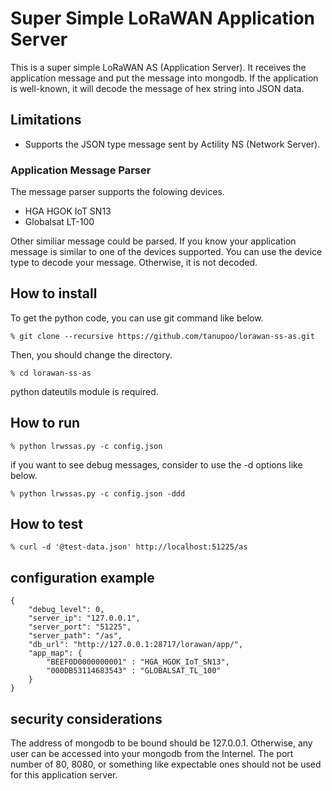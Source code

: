 Super Simple LoRaWAN Application Server
=======================================

This is a super simple LoRaWAN AS (Application Server).
It receives the application message and put the message into mongodb.
If the application is well-known, it will decode the message of hex string
into JSON data.

## Limitations

- Supports the JSON type message sent by Actility NS (Network Server).

### Application Message Parser

The message parser supports the folowing devices.

- HGA HGOK IoT SN13
- Globalsat LT-100

Other similiar message could be parsed.
If you know your application message is similar to one of the devices supported.
You can use the device type to decode your message.
Otherwise, it is not decoded.

## How to install

To get the python code, you can use git command like below.

    % git clone --recursive https://github.com/tanupoo/lorawan-ss-as.git

Then, you should change the directory.

    % cd lorawan-ss-as

python dateutils module is required.

## How to run

    % python lrwssas.py -c config.json

if you want to see debug messages, consider to use the -d options like below.

    % python lrwssas.py -c config.json -ddd

## How to test

    % curl -d '@test-data.json' http://localhost:51225/as

## configuration example

    {
        "debug_level": 0,
        "server_ip": "127.0.0.1",
        "server_port": "51225",
        "server_path": "/as",
        "db_url": "http://127.0.0.1:28717/lorawan/app/",
        "app_map": {
            "BEEF0D0000000001" : "HGA_HGOK_IoT_SN13",
            "000DB53114683543" : "GLOBALSAT_TL_100"
        }
    }

## security considerations

The address of mongodb to be bound should be 127.0.0.1.
Otherwise, any user can be accessed into your mongodb from the Internel.
The port number of 80, 8080, or something like expectable ones
should not be used for this application server.
